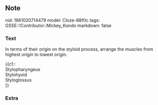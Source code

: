 ## Note
nid: 1661020714479
model: Cloze-88f0c
tags: GSSE::!Contributor::Mickey_Kondo
markdown: false

### Text
In terms of their origin on the styloid process, arrange the
muscles from highest origin to lowest origin.
<div>
  {{c1::
  <div>
    Stylopharyngeus
  </div>
  <div>
    Stylohyoid
  </div>
  <div>
    Styloglossus
  </div>}}
</div>

### Extra


